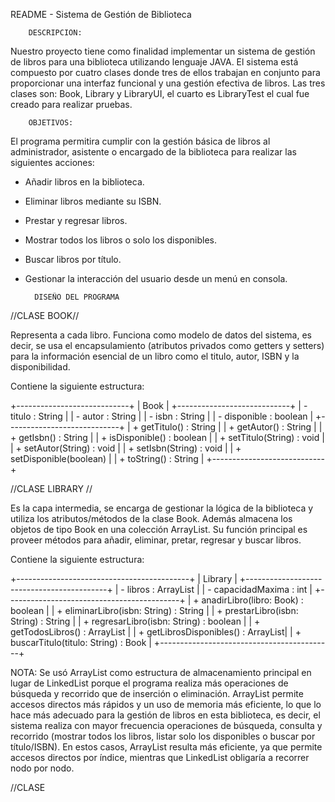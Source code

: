 README - Sistema de Gestión de Biblioteca

        DESCRIPCIÖN:

Nuestro proyecto tiene como finalidad implementar un sistema de gestión de libros para una biblioteca utilizando lenguaje JAVA.
El sistema está compuesto por cuatro clases donde tres de ellos trabajan en conjunto para proporcionar una interfaz funcional y
una gestión efectiva de libros. Las tres clases son: Book, Library y LibraryUI, el cuarto es LibraryTest el cual fue creado para
realizar pruebas.

        OBJETIVOS:

El programa permitira cumplir con la gestión básica de libros al administrador, asistente o encargado de la biblioteca para
realizar las siguientes acciones:

* Añadir libros en la biblioteca.

* Eliminar libros mediante su ISBN.

* Prestar y regresar libros.

* Mostrar todos los libros o solo los disponibles.

* Buscar libros por título.

* Gestionar la interacción del usuario desde un menú en consola.

        DISEÑO DEL PROGRAMA

//CLASE BOOK//

Representa a cada libro. Funciona como modelo de datos del sistema, es decir, se usa el encapsulamiento (atributos privados como
getters y setters) para la información esencial de un libro como el titulo, autor, ISBN y la disponibilidad.

Contiene la siguiente estructura:

+----------------------------+
|           Book             |
+----------------------------+
| - titulo : String          |
| - autor : String           |
| - isbn : String            |
| - disponible : boolean     |
+----------------------------+
| + getTitulo() : String     |
| + getAutor() : String      |
| + getIsbn() : String       |
| + isDisponible() : boolean |
| + setTitulo(String) : void |
| + setAutor(String) : void  |
| + setIsbn(String) : void   |
| + setDisponible(boolean)   |
| + toString() : String      |
+----------------------------+

//CLASE LIBRARY //

Es la capa intermedia, se encarga de gestionar la lógica de la biblioteca y utiliza los atributos/métodos de la clase Book. Además
almacena los objetos de tipo Book en una colección ArrayList. Su función principal es proveer métodos para añadir, eliminar, pretar,
regresar y buscar libros.

Contiene la siguiente estructura:

+-------------------------------------------+
|                  Library                  | 
+-------------------------------------------+
| - libros : ArrayList<Book>                |
| - capacidadMaxima : int                   |
+-------------------------------------------+
| + anadirLibro(libro: Book) : boolean      |
| + eliminarLibro(isbn: String) : String    |
| + prestarLibro(isbn: String) : String     |
| + regresarLibro(isbn: String) : boolean   |
| + getTodosLibros() : ArrayList<Book>      |
| + getLibrosDisponibles() : ArrayList<Book>|
| + buscarTitulo(titulo: String) : Book     |
+-------------------------------------------+

NOTA: Se usó ArrayList como estructura de almacenamiento principal en lugar de LinkedList porque el programa realiza más operaciones de 
búsqueda y recorrido que de inserción o eliminación. ArrayList permite accesos directos más rápidos y un uso de memoria más eficiente, 
lo que lo hace más adecuado para la gestión de libros en esta biblioteca, es decir, el sistema realiza con mayor frecuencia operaciones 
de búsqueda, consulta y recorrido (mostrar todos los libros, listar solo los disponibles o buscar por título/ISBN). En estos casos, 
ArrayList resulta más eficiente, ya que permite accesos directos por índice, mientras que LinkedList obligaría a recorrer nodo por nodo.

//CLASE 